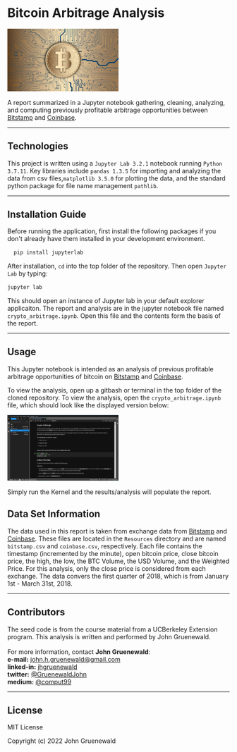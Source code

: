 # Bitcoin Arbitrage Analysis

<img src="./Resources/bitcoin_readme.jpg" alt="bitcoin" width=50% class="center"/>

A report summarized in a Jupyter notebook gathering, cleaning, analyzing, and computing previously profitable arbitrage opportunities between [Bitstamp](https://www.bitstamp.net/) and [Coinbase](https://www.coinbase.com/).  

---

## Technologies

This project is written using a ```Jupyter Lab 3.2.1``` notebook running  ```Python 3.7.11```.  Key libraries include ```pandas 1.3.5``` for importing and analyzing the data from csv files,```matplotlib 3.5.0``` for plotting the data, and the standard python package for file name management ```pathlib```.

---

## Installation Guide

Before running the application, first install the following packages if you don't already have them installed in your development environment.

```python
  pip install jupyterlab
```
After installation, ```cd``` into the top folder of the repository.  Then open ```Jupyter Lab``` by typing:
```python
jupyter lab
```
This should open an instance of Jupyter lab in your default explorer applicaiton.  The report and analysis are in the jupyter notebook file named ```crypto_arbitrage.ipynb```.  Open this file and the contents form the basis of the report.

---

## Usage

This Jupyter notebook is intended as an analysis of previous profitable arbitrage opportunities of bitcoin on [Bitstamp](https://www.bitstamp.net/) and [Coinbase](https://www.coinbase.com/).

To view the analysis, open up a gitbash or terminal in the top folder of the cloned repository.  To view the analysis, open the ```crypto_arbitrage.ipynb``` file, which should look like the displayed version below:

<img src="./Resources/bitcoin_arbitrage_start.png" alt="bitcoin_arbitrage_report_preview" width="50%"/>

Simply run the Kernel and the results/analysis will populate the report.

## Data Set Information

The data used in this report is taken from exchange data from [Bitstamp](https://www.bitstamp.net/) and [Coinbase](https://www.coinbase.com/).  These files are located in the ```Resources``` directory and are named ```bitstamp.csv``` and ```coinbase.csv```, respectively.  Each file contains the timestamp (incremented by the minute), open bitcoin price, close bitcoin price, the high, the low, the BTC Volume, the USD Volume, and the Weighted Price.  For this analysis, only the close price is considered from each exchange.  The data convers the first quarter of 2018, which is from January 1st - March 31st, 2018. 

---

## Contributors

The seed code is from the course material from a UCBerkeley Extension program.  This analysis is written and performed by John Gruenewald.<br><br>
For more information, contact **John Gruenewald**:<br>
**e-mail:** [john.h.gruenewald@gmail.com](mailto:john.h.gruenewald@gmail.com)<br> **linked-in:**  [jhgruenewald](https://www.linkedin.com/in/jhgruenewald/)<br>**twitter:**  [@GruenewaldJohn](https://twitter.com/GruenewaldJohn)<br>**medium:**  [@comput99](https://medium.com/@comput99)

---

## License

MIT License

Copyright (c) 2022 John Gruenewald
